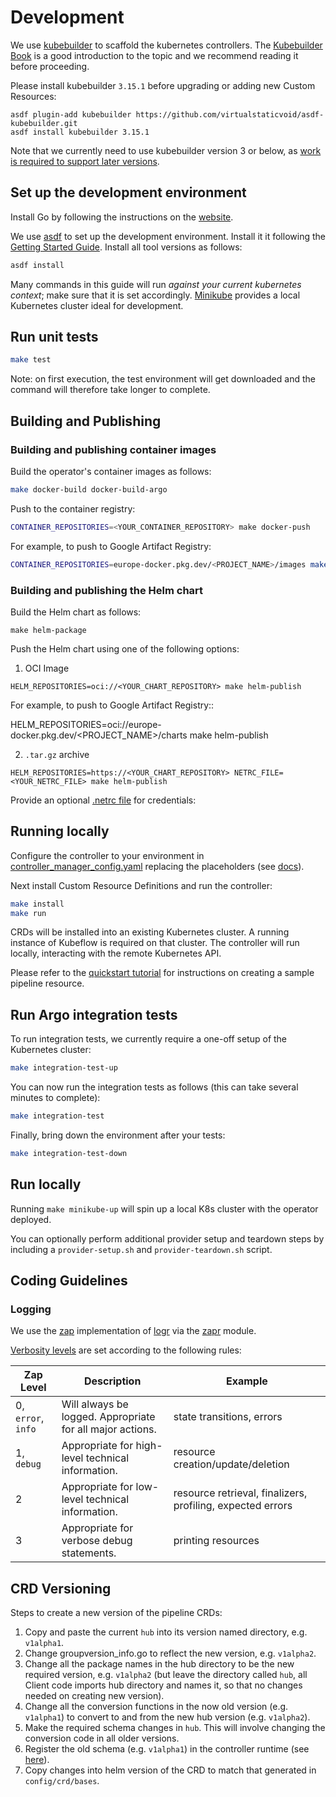 # Development

We use [kubebuilder](https://github.com/kubernetes-sigs/kubebuilder) to scaffold the kubernetes controllers.
The [Kubebuilder Book](https://book.kubebuilder.io/) is a good introduction to the topic and we recommend reading it before proceeding.

Please install kubebuilder `3.15.1` before upgrading or adding new Custom Resources:
```
asdf plugin-add kubebuilder https://github.com/virtualstaticvoid/asdf-kubebuilder.git
asdf install kubebuilder 3.15.1
```
Note that we currently need to use kubebuilder version 3 or below, as [work is required to support later versions](https://github.com/sky-uk/kfp-operator/issues/381).

## Set up the development environment

Install Go by following the instructions on the [website](https://golang.org/doc/install).

We use [asdf](http://asdf-vm.com) to set up the development environment. Install it it following the [Getting Started Guide](http://asdf-vm.com/guide/getting-started.html).
Install all tool versions as follows:

```bash
asdf install
```

Many commands in this guide will run *against your current kubernetes context*; make sure that it is set accordingly. [Minikube](https://minikube.sigs.k8s.io/docs/start/) provides a local Kubernetes cluster ideal for development.

## Run unit tests

```sh
make test
```

Note: on first execution, the test environment will get downloaded and the command will therefore take longer to complete.

## Building and Publishing

### Building and publishing container images

Build the operator's container images as follows:

```sh
make docker-build docker-build-argo
```

Push to the container registry:

```sh
CONTAINER_REPOSITORIES=<YOUR_CONTAINER_REPOSITORY> make docker-push
```

For example, to push to Google Artifact Registry:

```sh
CONTAINER_REPOSITORIES=europe-docker.pkg.dev/<PROJECT_NAME>/images make docker-push
```

### Building and publishing the Helm chart

Build the Helm chart as follows:

```shell
make helm-package
```

Push the Helm chart using one of the following options:

1. OCI Image
```shell
HELM_REPOSITORIES=oci://<YOUR_CHART_REPOSITORY> make helm-publish
```

For example, to push to Google Artifact Registry::

HELM_REPOSITORIES=oci://europe-docker.pkg.dev/<PROJECT_NAME>/charts make helm-publish

2. `.tar.gz` archive

```shell
HELM_REPOSITORIES=https://<YOUR_CHART_REPOSITORY> NETRC_FILE=<YOUR_NETRC_FILE> make helm-publish
```

Provide an optional [.netrc file](https://www.gnu.org/software/inetutils/manual/html_node/The-_002enetrc-file.html) for credentials:

## Running locally

Configure the controller to your environment in [controller_manager_config.yaml](../../config/manager/controller_manager_config.yaml) replacing the placeholders (see [docs](../README.md#configuration)).

Next install Custom Resource Definitions and run the controller:

```sh
make install
make run
```

CRDs will be installed into an existing Kubernetes cluster. A running instance of Kubeflow is required on that cluster. The controller will run locally, interacting with the remote Kubernetes API.

Please refer to the [quickstart tutorial](../quickstart) for instructions on creating a sample pipeline resource.

## Run Argo integration tests

To run integration tests, we currently require a one-off setup of the Kubernetes cluster:

```sh
make integration-test-up
```

You can now run the integration tests as follows (this can take several minutes to complete):

```sh
make integration-test
```

Finally, bring down the environment after your tests:

```sh
make integration-test-down
```

## Run locally

Running `make minikube-up` will spin up a local K8s cluster with the operator deployed.

You can optionally perform additional provider setup and teardown steps by including a `provider-setup.sh` and `provider-teardown.sh` script.

## Coding Guidelines

### Logging

We use the [zap](https://github.com/uber-go/zap) implementation of [logr](https://github.com/go-logr/logr) via the [zapr](https://github.com/go-logr/zapr) module.

[Verbosity levels](https://github.com/go-logr/logr#why-v-levels) are set according to the following rules:

| Zap Level          | Description                                               | Example                                                    |
| ------------------ | --------------------------------------------------------- | ---------------------------------------------------------- |
| 0, `error`, `info` | Will always be logged. Appropriate for all major actions. | state transitions, errors                                  |
| 1, `debug`         | Appropriate for high-level technical information.         | resource creation/update/deletion                          |
| 2                  | Appropriate for low-level technical information.          | resource retrieval, finalizers, profiling, expected errors |
| 3                  | Appropriate for verbose debug statements.                 | printing resources                                         |

## CRD Versioning

Steps to create a new version of the pipeline CRDs:

1) Copy and paste the current `hub` into its version named directory, e.g. `v1alpha1`.
1) Change groupversion_info.go to reflect the new version, e.g. `v1alpha2`.
1) Change all the package names in the hub directory to be the new required version, e.g. `v1alpha2` (but leave the directory called `hub`, all Client code imports hub directory and names it, so that no changes needed on creating new version).
1) Change all the conversion functions in the now old version (e.g. `v1alpha1`) to convert to and from the new hub version (e.g. `v1alpha2`).
1) Make the required schema changes in `hub`. This will involve changing the conversion code in all older versions.
1) Register the old schema (e.g. `v1alpha1`) in the controller runtime (see [here](main.go#L56)).
1) Copy changes into helm version of the CRD to match that generated in `config/crd/bases`.
